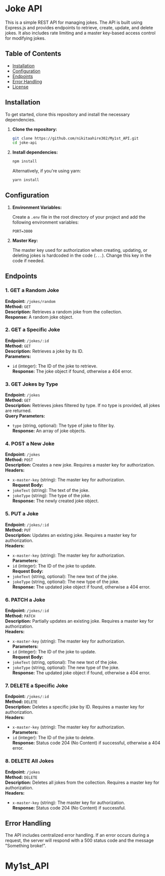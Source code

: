 # Joke API

This is a simple REST API for managing jokes. The API is built using Express.js and provides endpoints to retrieve, create, update, and delete jokes. It also includes rate limiting and a master key-based access control for modifying jokes.

## Table of Contents

- [Installation](#installation)
- [Configuration](#configuration)
- [Endpoints](#endpoints)
- [Error Handling](#error-handling)
- [License](#license)

## Installation

To get started, clone this repository and install the necessary dependencies.

1. **Clone the repository:**
    ```bash
    git clone https://github.com/nikitaahire302/My1st_API.git
    cd joke-api
    ```

2. **Install dependencies:**
    ```bash
    npm install
    ```

   Alternatively, if you're using yarn:
    ```bash
    yarn install
    ```

## Configuration

1. **Environment Variables:**

   Create a `.env` file in the root directory of your project and add the following environment variables:
    ```plaintext
    PORT=3000
    ```

2. **Master Key:**

   The master key used for authorization when creating, updating, or deleting jokes is hardcoded in the code (`...`). Change this key in the code if needed.

## Endpoints

### 1. GET a Random Joke
**Endpoint:** `/jokes/random`  
**Method:** `GET`  
**Description:** Retrieves a random joke from the collection.  
**Response:** A random joke object.

### 2. GET a Specific Joke
**Endpoint:** `/jokes/:id`  
**Method:** `GET`  
**Description:** Retrieves a joke by its ID.  
**Parameters:**
- `id` (integer): The ID of the joke to retrieve.  
**Response:** The joke object if found, otherwise a 404 error.

### 3. GET Jokes by Type
**Endpoint:** `/jokes`  
**Method:** `GET`  
**Description:** Retrieves jokes filtered by type. If no type is provided, all jokes are returned.  
**Query Parameters:**
- `type` (string, optional): The type of joke to filter by.  
**Response:** An array of joke objects.

### 4. POST a New Joke
**Endpoint:** `/jokes`  
**Method:** `POST`  
**Description:** Creates a new joke. Requires a master key for authorization.  
**Headers:**
- `x-master-key` (string): The master key for authorization.  
**Request Body:**
- `jokeText` (string): The text of the joke.
- `jokeType` (string): The type of the joke.  
**Response:** The newly created joke object.

### 5. PUT a Joke
**Endpoint:** `/jokes/:id`  
**Method:** `PUT`  
**Description:** Updates an existing joke. Requires a master key for authorization.  
**Headers:**
- `x-master-key` (string): The master key for authorization.  
**Parameters:**
- `id` (integer): The ID of the joke to update.  
**Request Body:**
- `jokeText` (string, optional): The new text of the joke.
- `jokeType` (string, optional): The new type of the joke.  
**Response:** The updated joke object if found, otherwise a 404 error.

### 6. PATCH a Joke
**Endpoint:** `/jokes/:id`  
**Method:** `PATCH`  
**Description:** Partially updates an existing joke. Requires a master key for authorization.  
**Headers:**
- `x-master-key` (string): The master key for authorization.  
**Parameters:**
- `id` (integer): The ID of the joke to update.  
**Request Body:**
- `jokeText` (string, optional): The new text of the joke.
- `jokeType` (string, optional): The new type of the joke.  
**Response:** The updated joke object if found, otherwise a 404 error.

### 7. DELETE a Specific Joke
**Endpoint:** `/jokes/:id`  
**Method:** `DELETE`  
**Description:** Deletes a specific joke by ID. Requires a master key for authorization.  
**Headers:**
- `x-master-key` (string): The master key for authorization.  
**Parameters:**
- `id` (integer): The ID of the joke to delete.  
**Response:** Status code 204 (No Content) if successful, otherwise a 404 error.

### 8. DELETE All Jokes
**Endpoint:** `/jokes`  
**Method:** `DELETE`  
**Description:** Deletes all jokes from the collection. Requires a master key for authorization.  
**Headers:**
- `x-master-key` (string): The master key for authorization.  
**Response:** Status code 204 (No Content) if successful.

## Error Handling

The API includes centralized error handling. If an error occurs during a request, the server will respond with a 500 status code and the message "Something broke!".

# My1st_API
